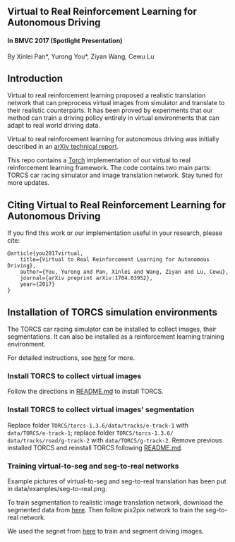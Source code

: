 ## Virtual to Real Reinforcement Learning for Autonomous Driving ##
#### In BMVC 2017 (Spotlight Presentation) ####
By Xinlei Pan*, Yurong You*, Ziyan Wang, Cewu Lu

## Introduction

Virtual to real reinforcement learning proposed a realistic translation
network that can preprocess virtual images from simulator and translate
to their realistic counterparts. It has been proved by experiments that 
our method can train a driving policy entirely in virtual environments that
can adapt to real world driving data. 

Virtual to real reinforcement learning for autonomous driving was initially
described in an [arXiv technical report](https://arxiv.org/abs/1704.03952).

This repo contains a [Torch](http://torch.ch/) implementation of our virtual
to real reinforcement learning framework. The code contains two main parts:
TORCS car racing simulator and image translation network. Stay tuned for more
updates. 


## Citing Virtual to Real Reinforcement Learning for Autonomous Driving

If you find this work or our implementation useful in your research, 
please cite:

    @article{you2017virtual,
        title={Virtual to Real Reinforcement Learning for Autonomous Driving},
        author={You, Yurong and Pan, Xinlei and Wang, Ziyan and Lu, Cewu},
        journal={arXiv preprint arXiv:1704.03952},
        year={2017}
    }

## Installation of TORCS simulation environments

The TORCS car racing simulator can be installed to collect 
images, their segmentations. It can also be installed as a
reinforcement learning training environment. 

For detailed instructions, see [here](https://github.com/YurongYou/rlTORCS)
for more. 
### Install TORCS to collect virtual images
Follow the directions in 
[README.md](https://github.com/xinleipan/VirtualtoReal-RL/blob/master/TORCS/README.md) 
to install TORCS. 

### Install TORCS to collect virtual images' segmentation
Replace folder `TORCS/torcs-1.3.6/data/tracks/e-track-1` 
with `data/TORCS/e-track-1`; replace folder `TORCS/torcs-1.3.6/
data/tracks/road/g-track-2` with `data/TORCS/g-track-2`. 
Remove previous installed TORCS and reinstall
TORCS following [README.md](https://github.com/xinleipan/VirtualtoReal-RL/blob/master/TORCS/README.md). 

### Training virtual-to-seg and seg-to-real networks
Example pictures of virtual-to-seg and seg-to-real 
translation has been put in data/examples/seg-to-real.png.

To train segmentation to realistic image translation
network, download the segmented data from [here](https://drive.google.com/file/d/0B6QMkcB4kQntOUx5SzJSWUc5ZlU/view?usp=sharing). Then follow pix2pix network to train the seg-to-real network.

We used the segnet from [here](https://github.com/alexgkendall/SegNet-Tutorial) to train and 
segment driving images. 
 
